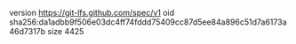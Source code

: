 version https://git-lfs.github.com/spec/v1
oid sha256:da1adbb9f506e03dc4ff74fddd75409cc87d5ee84a896c51d7a6173a46d7317b
size 4425

